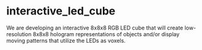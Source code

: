 # interactive_led_cube
We are developing an interactive 8x8x8 RGB LED cube that will create low-resolution 8x8x8 hologram representations of objects and/or display moving patterns that utilize the LEDs as voxels.
